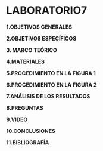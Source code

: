 # LABORATORIO7

**1.OBJETIVOS GENERALES**

**2.OBJETIVOS ESPECÍFICOS**

**3. MARCO TEÓRICO**

**4.MATERIALES**

**5.PROCEDIMIENTO EN LA FIGURA 1**

**6.PROCEDIMIENTO EN LA FIGURA 2**

**7.ANÁLISIS DE LOS RESULTADOS**

**8.PREGUNTAS**

**9.VIDEO**

**10.CONCLUSIONES**

**11.BIBLIOGRAFÍA**



















